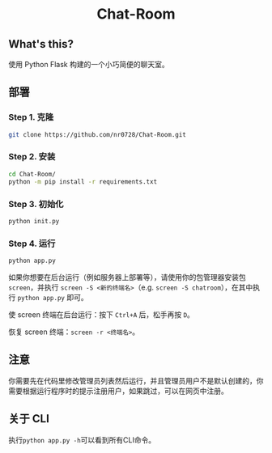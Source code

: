 
<div align="center">
  <h1>Chat-Room</h1>
</div>

## What's this?

使用 Python Flask 构建的一个小巧简便的聊天室。

## 部署

### Step 1. 克隆

```bash
git clone https://github.com/nr0728/Chat-Room.git
```

### Step 2. 安装

```bash
cd Chat-Room/
python -m pip install -r requirements.txt
```

### Step 3. 初始化

```bash
python init.py
```

### Step 4. 运行

```bash
python app.py
```

如果你想要在后台运行（例如服务器上部署等），请使用你的包管理器安装包 `screen`，并执行 `screen -S <新的终端名>`（e.g. `screen -S chatroom`），在其中执行 `python app.py` 即可。

使 screen 终端在后台运行：按下 `Ctrl+A` 后，松手再按 `D`。

恢复 screen 终端：`screen -r <终端名>`。

## 注意

你需要先在代码里修改管理员列表然后运行，并且管理员用户不是默认创建的，你需要根据运行程序时的提示注册用户，如果跳过，可以在网页中注册。

## 关于 CLI

执行`python app.py -h`可以看到所有CLI命令。